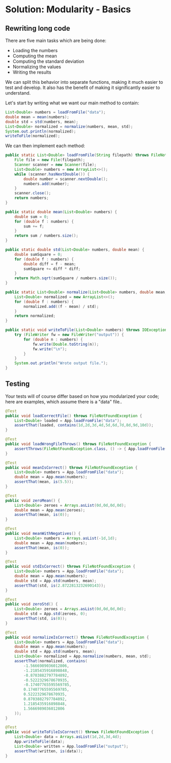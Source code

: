 # Solution: Modularity - Basics

## Rewriting long code

There are five main tasks which are being done:
- Loading the numbers
- Computing the mean
- Computing the standard deviation
- Normalizing the values
- Writing the results

We can split this behavior into separate functions, making it much easier to test and develop. It also has the benefit of making it significantly easier to understand.

Let's start by writing what we want our main method to contain:

```java
List<Double> numbers = loadFromFile("data");
double mean = mean(numbers);
double std = std(numbers, mean);
List<Double> normalized = normalize(numbers, mean, std);
System.out.println(normalized);
writeToFile(normalized);
```

We can then implement each method:

```java
public static List<Double> loadFromFile(String filepath) throws FileNotFoundException {
    File file = new File(filepath);
    Scanner scanner = new Scanner(file);
    List<Double> numbers = new ArrayList<>();
    while (scanner.hasNextDouble()) {
        double number = scanner.nextDouble();
        numbers.add(number);
    }
    scanner.close();
    return numbers;
}

public static double mean(List<Double> numbers) {
    double sum = 0;
    for (double f : numbers) {
        sum += f;
    }
    return sum / numbers.size();
}

public static double std(List<Double> numbers, double mean) {
    double sumSquare = 0;
    for (double f : numbers) {
        double diff = f - mean;
        sumSquare += diff * diff;
    }
    return Math.sqrt(sumSquare / numbers.size());
}

public static List<Double> normalize(List<Double> numbers, double mean, double std) {
    List<Double> normalized = new ArrayList<>();
    for (double f : numbers) {
        normalized.add((f - mean) / std);
    }
    return normalized;
}

public static void writeToFile(List<Double> numbers) throws IOException {
    try (FileWriter fw = new FileWriter("output")) {
        for (double n : numbers) {
            fw.write(Double.toString(n));
            fw.write("\n");
        }
    }
    System.out.println("Wrote output file.");
}
```


## Testing

Your tests will of course differ based on how you modularized your code; here are examples, which assume there is a "data" file..

```java
@Test
public void loadCorrectFile() throws FileNotFoundException {
    List<Double> loaded = App.loadFromFile("data");
    assertThat(loaded, contains(1d,2d,3d,4d,5d,6d,7d,8d,9d,10d));
}

@Test
public void loadWrongFileThrows() throws FileNotFoundException {
    assertThrows(FileNotFoundException.class, () -> { App.loadFromFile("loremipsum"); });
}

@Test
public void meanIsCorrect() throws FileNotFoundException {
    List<Double> numbers = App.loadFromFile("data");
    double mean = App.mean(numbers);
    assertThat(mean, is(5.5));
}

@Test
public void zeroMean() {
    List<Double> zeroes = Arrays.asList(0d,0d,0d,0d);
    double mean = App.mean(zeroes);
    assertThat(mean, is(0));
}

@Test
public void meanWithNegatives() {
    List<Double> numbers = Arrays.asList(-1d,1d);
    double mean = App.mean(numbers);
    assertThat(mean, is(0));
}

@Test
public void stdIsCorrect() throws FileNotFoundException {
    List<Double> numbers = App.loadFromFile("data");
    double mean = App.mean(numbers);
    double std = App.std(numbers, mean);
    assertThat(std, is(2.8722813232690143));
}

@Test
public void zeroStd() {
    List<Double> zeroes = Arrays.asList(0d,0d,0d,0d);
    double std = App.std(zeroes, 0);
    assertThat(std, is(0));
}

@Test
public void normalizeIsCorrect() throws FileNotFoundException {
    List<Double> numbers = App.loadFromFile("data");
    double mean = App.mean(numbers);
    double std = App.std(numbers, mean);
    List<Double> normalized = App.normalize(numbers, mean, std);
    assertThat(normalized, contains(
        -1.5666989036012806,
        -1.2185435916898848,
        -0.8703882797784892,
        -0.5222329678670935,
        -0.17407765595569785,
        0.17407765595569785,
        0.5222329678670935,
        0.8703882797784892,
        1.2185435916898848,
        1.5666989036012806
    ));
}

@Test
public void writeToFileIsCorrect() throws FileNotFoundException {
    List<Double> data = Arrays.asList(1d,2d,3d,4d);
    App.writeToFile(data);
    List<Double> written = App.loadFromFile("output");
    assertThat(written, is(data));
}
```
